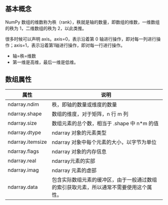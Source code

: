 ## 基本概念

NumPy 数组的维数称为秩（rank），秩就是轴的数量，即数组的维数，一维数组的秩为 1，二维数组的秩为 2，以此类推。

很多时候可以声明 axis。axis=0，表示沿着第 0 轴进行操作，即对每一列进行操作；axis=1，表示沿着第1轴进行操作，即对每一行进行操作。

* 轴=秩=维数
* 第一维是高维，最后一维是低维。

## 数组属性
<table class="reference">
<thead>
<tr class="header">
<th>属性</th>
<th>说明</th>
</tr>
</thead>
<tbody>
<tr>
<td>ndarray.ndim</td>
<td>秩，即轴的数量或维度的数量</td>
</tr>
<tr>
<td>ndarray.shape</td>
<td>数组的维度，对于矩阵，n 行 m 列</td>
</tr>
<tr>
<td>ndarray.size</td>
<td>数组元素的总个数，相当于 .shape 中 n*m 的值</td>
</tr>
<tr>
<td>ndarray.dtype</td>
<td>ndarray 对象的元素类型</td>
</tr>
<tr>
<td>ndarray.itemsize</td>
<td>ndarray 对象中每个元素的大小，以字节为单位</td>
</tr>
<tr>
<td>ndarray.flags</td>
<td>ndarray 对象的内存信息</td>
</tr>
<tr>
<td>ndarray.real</td>
<td>ndarray元素的实部</td>
</tr>
<tr>
<td>ndarray.imag</td>
<td>ndarray 元素的虚部</td>
</tr>
<tr>
<td>ndarray.data</td>
<td>包含实际数组元素的缓冲区，由于一般通过数组的索引获取元素，所以通常不需要使用这个属性。</td>
</tr>
</tbody>
</table>

